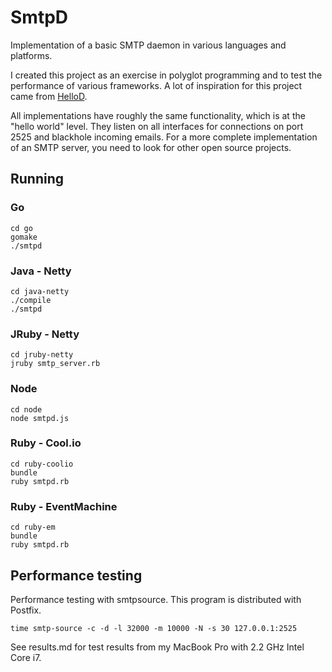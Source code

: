 # SmtpD

Implementation of a basic SMTP daemon in various languages and platforms.

I created this project as an exercise in polyglot programming and to test the performance of various frameworks. A lot of inspiration for this project came from [HelloD](https://github.com/carbonfive/hellod).

All implementations have roughly the same functionality, which is at the "hello world" level. They listen on all interfaces for connections on port 2525 and blackhole incoming emails. For a more complete implementation of an SMTP server, you need to look for other open source projects.

## Running

### Go

    cd go
    gomake
    ./smtpd

### Java - Netty

    cd java-netty
    ./compile
    ./smtpd

### JRuby - Netty

    cd jruby-netty
    jruby smtp_server.rb
    
### Node

    cd node
    node smtpd.js

### Ruby - Cool.io

    cd ruby-coolio
    bundle
    ruby smtpd.rb

### Ruby - EventMachine

    cd ruby-em
    bundle
    ruby smtpd.rb

## Performance testing

Performance testing with smtpsource. This program is distributed with Postfix.

    time smtp-source -c -d -l 32000 -m 10000 -N -s 30 127.0.0.1:2525

See results.md for test results from my MacBook Pro with 2.2 GHz Intel Core i7.

